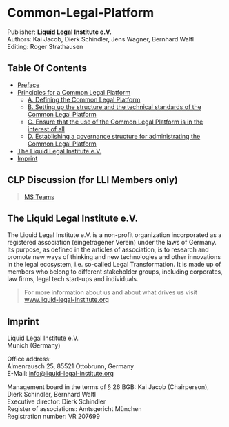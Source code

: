# Common-Legal-Platform

Publisher: **Liquid Legal Institute e.V.**  
Authors: Kai Jacob, Dierk Schindler, Jens Wagner, Bernhard Waltl  
Editing: Roger Strathausen  

## Table Of Contents
- [Preface](Principles.md#preface)
- [Principles for a Common Legal Platform](Principles.md#principles-for-a-common-legal-platform)
  * [A. Defining the Common Legal Platform](Principles.md#a-defining-the-common-legal-platform)
  * [B. Setting up the structure and the technical standards of the Common Legal Platform](Principles.md#b-setting-up-the-structure-and-the-technical-standards-of-the-common-legal-platform)
  * [C. Ensure that the use of the Common Legal Platform is in the interest of all](Principles.md#c-ensure-that-the-use-of-the-common-legal-platform-is-in-the-interest-of-all)
  * [D. Establishing a governance structure for administrating the Common Legal Platform](Principles.md#d-establishing-a-governance-structure-for-administrating-the-common-legal-platform)
- [The Liquid Legal Institute e.V.](Principles.md#the-liquid-legal-institute-ev)
- [Imprint](Principles.md#imprint)

## CLP Discussion (for LLI Members only)
> [MS Teams](https://teams.microsoft.com/l/channel/19%3a205858168d574d35973dc45d366d45cc%40thread.skype/CLP%2520Principles?groupId=a98e327d-078e-4f27-a44c-c4930a5a1093&tenantId=f7f1ba90-f358-4d58-bbef-e0ed90225009)


## The Liquid Legal Institute e.V.
The Liquid Legal Institute e.V. is a non-profit organization incorporated as a registered association (eingetragener Verein) under the laws of Germany. Its purpose, as defined in the articles of association, is to research and promote new ways of thinking and new technologies and other innovations in the legal ecosystem, i.e. so-called Legal Transformation. It is made up of members who belong to different stakeholder groups, including corporates, law firms, legal tech start-ups and individuals. 

> For more information about us and about what drives us visit www.liquid-legal-institute.org

## Imprint
Liquid Legal Institute e.V.  
Munich (Germany)

Office address:  
Almenrausch 25, 85521 Ottobrunn, Germany  
E-Mail: info@liquid-legal-institute.org

Management board in the terms of § 26 BGB: Kai Jacob (Chairperson), Dierk Schindler, Bernhard Waltl  
Executive director: Dierk Schindler  
Register of associations: Amtsgericht München  
Registration number: VR 207699  
